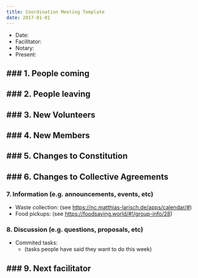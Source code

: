 ```yaml
---
title: Coordination Meeting Template
date: 2017-01-01
---
```

<!-- Hello facilitator/notary! Thank you for your services. Here is some advice for facilitating coordination meetings:
  - Notify people 10 minutes before the meeting starts. (Watching the clock is not super fun, people will be grateful if you do it for them.)
  - Start at 10:00 sharp, or earlier if everyone is there. (Waiting is time-wasting, be a time-saver!)
  - Go through the ordered points in order, even if nothing has changed. (They are arranged to try and get the most relevant information to most people.)
  - Feel welcome to moderate conversation if off-topic or too detailed. (Are listeners interested? Are speakers satisfied? Can you identify a sub-group?)
  - Try to finish the meeting before 11:00. (There is always more to talk about and it's important for people to know that CoMes don't take forever.)
  - Leave the room once the meeting has ended. (This sends a clear signal to everyone else that they can also leave and get on with their day.)
  - Have fun!
-->

- Date:
- Facilitator:
- Notary: 
- Present: 

## ### 1. People coming

## ### 2. People leaving

## ### 3. New Volunteers

## ### 4. New Members

## ### 5. Changes to Constitution

## ### 6. Changes to Collective Agreements

### 7. Information (e.g. announcements, events, etc)

- Waste collection: (see https://nc.matthias-larisch.de/apps/calendar/#)
- Food pickups: (see https://foodsaving.world/#!/group-info/28)

### 8. Discussion (e.g. questions, proposals, etc)

- Commited tasks: 
  - (tasks people have said they want to do this week)

## ### 9. Next facilitator